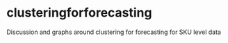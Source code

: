 # clusteringforforecasting

Discussion and graphs around clustering for forecasting for SKU level data
